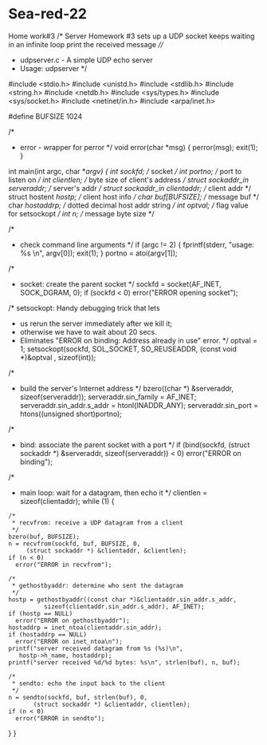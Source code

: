 # Sea-red-22
Home work#3
/* Server Homework #3
sets up a UDP socket 
keeps waiting in an infinite loop
print the received message
*//* 
 * udpserver.c - A simple UDP echo server 
 * Usage: udpserver <port>
 */

#include <stdio.h>
#include <unistd.h>
#include <stdlib.h>
#include <string.h>
#include <netdb.h>
#include <sys/types.h> 
#include <sys/socket.h>
#include <netinet/in.h>
#include <arpa/inet.h>

#define BUFSIZE 1024

/*
 * error - wrapper for perror
 */
void error(char *msg) {
  perror(msg);
  exit(1);
}

int main(int argc, char **argv) {
  int sockfd; /* socket */
  int portno; /* port to listen on */
  int clientlen; /* byte size of client's address */
  struct sockaddr_in serveraddr; /* server's addr */
  struct sockaddr_in clientaddr; /* client addr */
  struct hostent *hostp; /* client host info */
  char buf[BUFSIZE]; /* message buf */
  char *hostaddrp; /* dotted decimal host addr string */
  int optval; /* flag value for setsockopt */
  int n; /* message byte size */

  /* 
   * check command line arguments 
   */
  if (argc != 2) {
    fprintf(stderr, "usage: %s <port>\n", argv[0]);
    exit(1);
  }
  portno = atoi(argv[1]); 

  /* 
   * socket: create the parent socket 
   */
  sockfd = socket(AF_INET, SOCK_DGRAM, 0);
  if (sockfd < 0) 
    error("ERROR opening socket");

  /* setsockopt: Handy debugging trick that lets 
   * us rerun the server immediately after we kill it; 
   * otherwise we have to wait about 20 secs. 
   * Eliminates "ERROR on binding: Address already in use" error. 
   */
  optval = 1;
  setsockopt(sockfd, SOL_SOCKET, SO_REUSEADDR, 
         (const void *)&optval , sizeof(int));

  /*
   * build the server's Internet address
   */
  bzero((char *) &serveraddr, sizeof(serveraddr));
  serveraddr.sin_family = AF_INET;
  serveraddr.sin_addr.s_addr = htonl(INADDR_ANY);
  serveraddr.sin_port = htons((unsigned short)portno);

  /* 
   * bind: associate the parent socket with a port 
   */
  if (bind(sockfd, (struct sockaddr *) &serveraddr, 
       sizeof(serveraddr)) < 0) 
    error("ERROR on binding");

  /* 
   * main loop: wait for a datagram, then echo it
   */
  clientlen = sizeof(clientaddr);
  while (1) {

    /*
     * recvfrom: receive a UDP datagram from a client
     */
    bzero(buf, BUFSIZE);
    n = recvfrom(sockfd, buf, BUFSIZE, 0,
         (struct sockaddr *) &clientaddr, &clientlen);
    if (n < 0)
      error("ERROR in recvfrom");

    /* 
     * gethostbyaddr: determine who sent the datagram
     */
    hostp = gethostbyaddr((const char *)&clientaddr.sin_addr.s_addr, 
              sizeof(clientaddr.sin_addr.s_addr), AF_INET);
    if (hostp == NULL)
      error("ERROR on gethostbyaddr");
    hostaddrp = inet_ntoa(clientaddr.sin_addr);
    if (hostaddrp == NULL)
      error("ERROR on inet_ntoa\n");
    printf("server received datagram from %s (%s)\n", 
       hostp->h_name, hostaddrp);
    printf("server received %d/%d bytes: %s\n", strlen(buf), n, buf);
    
    /* 
     * sendto: echo the input back to the client 
     */
    n = sendto(sockfd, buf, strlen(buf), 0, 
           (struct sockaddr *) &clientaddr, clientlen);
    if (n < 0) 
      error("ERROR in sendto");
  }
}

